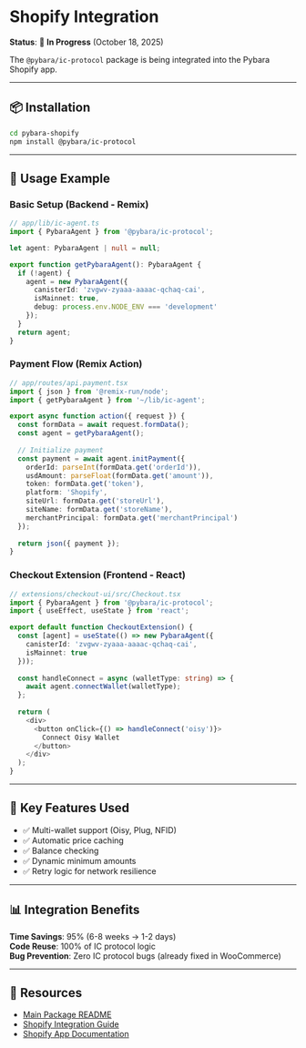 # Shopify Integration

**Status**: 🚧 **In Progress** (October 18, 2025)

The `@pybara/ic-protocol` package is being integrated into the Pybara Shopify app.

---

## 📦 Installation

```bash
cd pybara-shopify
npm install @pybara/ic-protocol
```

---

## 🔧 Usage Example

### Basic Setup (Backend - Remix)

```typescript
// app/lib/ic-agent.ts
import { PybaraAgent } from '@pybara/ic-protocol';

let agent: PybaraAgent | null = null;

export function getPybaraAgent(): PybaraAgent {
  if (!agent) {
    agent = new PybaraAgent({
      canisterId: 'zvgwv-zyaaa-aaaac-qchaq-cai',
      isMainnet: true,
      debug: process.env.NODE_ENV === 'development'
    });
  }
  return agent;
}
```

### Payment Flow (Remix Action)

```typescript
// app/routes/api.payment.tsx
import { json } from '@remix-run/node';
import { getPybaraAgent } from '~/lib/ic-agent';

export async function action({ request }) {
  const formData = await request.formData();
  const agent = getPybaraAgent();
  
  // Initialize payment
  const payment = await agent.initPayment({
    orderId: parseInt(formData.get('orderId')),
    usdAmount: parseFloat(formData.get('amount')),
    token: formData.get('token'),
    platform: 'Shopify',
    siteUrl: formData.get('storeUrl'),
    siteName: formData.get('storeName'),
    merchantPrincipal: formData.get('merchantPrincipal')
  });
  
  return json({ payment });
}
```

### Checkout Extension (Frontend - React)

```typescript
// extensions/checkout-ui/src/Checkout.tsx
import { PybaraAgent } from '@pybara/ic-protocol';
import { useEffect, useState } from 'react';

export default function CheckoutExtension() {
  const [agent] = useState(() => new PybaraAgent({
    canisterId: 'zvgwv-zyaaa-aaaac-qchaq-cai',
    isMainnet: true
  }));
  
  const handleConnect = async (walletType: string) => {
    await agent.connectWallet(walletType);
  };
  
  return (
    <div>
      <button onClick={() => handleConnect('oisy')}>
        Connect Oisy Wallet
      </button>
    </div>
  );
}
```

---

## 🎯 Key Features Used

- ✅ Multi-wallet support (Oisy, Plug, NFID)
- ✅ Automatic price caching
- ✅ Balance checking
- ✅ Dynamic minimum amounts
- ✅ Retry logic for network resilience

---

## 📊 Integration Benefits

**Time Savings**: 95% (6-8 weeks → 1-2 days)  
**Code Reuse**: 100% of IC protocol logic  
**Bug Prevention**: Zero IC protocol bugs (already fixed in WooCommerce)

---

## 🔗 Resources

- [Main Package README](../../README.md)
- [Shopify Integration Guide](../../../pybara-shopify/SHARED_PACKAGE_INTEGRATION.md)
- [Shopify App Documentation](https://shopify.dev)

